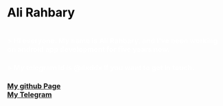 <body style="color:Black;">
<h1 class="color=white">Ali Rahbary<h1>
<h3 style="color:White;">> Hi everyone. My name is Ali Rahbary, and I've been working on android app development for five years now.<h3>
<h3 style="color:white;">> My telegram id is @dxddx if you want to get in touch.<h3>
<a href="https://github.com/opAmp100">My github Page</a><br>
<a href="https://github.com/opAmp100">My Telegram</a><br>
 </body>

